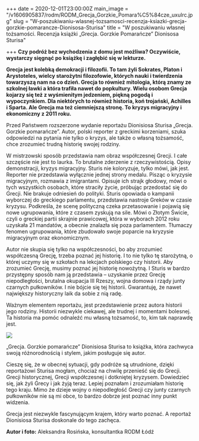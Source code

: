+++
date = 2020-12-01T23:00:00Z
main_image = "/v1606905837/rodm/RODM_Grecja_Gorzkie_Pomara%C5%84cze_uxulrc.jpg"
slug = "W-poszukiwaniu-wlasnej-tozsamosci-recenzja-ksiazki-grecja-gorzkie-pomarancze-Dionisosa-Sturisa"
title = "W poszukiwaniu własnej tożsamości. Recenzja książki „Grecja. Gorzkie Pomarańcze” Dionisosa Sturisa"

+++
**Czy podróż bez wychodzenia z domu jest możliwa? Oczywiście, wystarczy sięgnąć po książkę i zagłębić się w lekturze.**

**Grecja jest kolebką demokracji i filozofii. To tam żyli Sokrates, Platon i Arystoteles, wielcy starożytni filozofowie, których nauki i twierdzenia towarzyszą nam na co dzień. Grecja to również mitologia, którą znamy ze szkolnej ławki a która trafiła nawet do popkultury. Wielu osobom Grecja kojarzy się też z wyśmienitym jedzeniem, piękną pogodą i wypoczynkiem. Dla niektórych to również historia, koń trojański, Achilles i Sparta. Ale Grecja ma też ciemniejszą stronę. To kryzys migracyjny i ekonomiczny z 2011 roku.**

Przed Państwem rozszerzone wydanie reportażu Dionisiosa Sturisa „Grecja. Gorzkie pomarańcze”. Autor, polski reporter z greckimi korzeniami, szuka odpowiedzi na pytania nie tylko o kryzys, ale także o własną tożsamość, chce zrozumieć trudną historię swojej rodziny.

W mistrzowski sposób przedstawia nam obraz współczesnej Grecji. I całe szczęście nie jest to laurka. To brutalne zderzenie z rzeczywistością. Opisy demonstracji, kryzys migracyjny. Sturis nie koloryzuje, tylko mówi, jak jest. Reporter nie przedstawia wyłącznie jednej strony medalu. Pisząc o kryzysie migracyjnym, rozmawia z imigrantami. Opisuje ich strajk głodowy, mówi o tych wszystkich osobach, które straciły życie, próbując przedostać się do Grecji. Nie brakuje odniesień do polityki. Sturis opowiada o kampanii wyborczej do greckiego parlamentu, przedstawia nastroje Greków w czasie kryzysu. Podkreśla, że scenę polityczną czeka przetasowanie i pojawią się nowe ugrupowania, które z czasem zyskują na sile. Mówi o Złotym Świcie, czyli o greckiej partii skrajnie prawicowej, która w wyborach 2012 roku uzyskała 21 mandatów, a obecnie znalazła się poza parlamentem. Tłumaczy fenomen ugrupowania, które zbudowało swoje poparcie na kryzysie migracyjnym oraz ekonomicznym.

Autor nie skupia się tylko na współczesności, bo aby zrozumieć współczesną Grecję, trzeba poznać jej historię. I to nie tylko tę starożytną, o której uczymy się w szkołach na lekcjach polskiego czy historii. Aby zrozumieć Grecję, musimy poznać jej historię nowożytną. I Sturis w bardzo przystępny sposób nam ją przedstawia – uzyskanie przez Grecję niepodległości, brutalna okupacja III Rzeszy, wojna domowa i rządy junty czarnych pułkowników. I nie bójcie się tej historii. Gwarantuję, że nawet największy historyczny laik da sobie z nią radę.

Ważnym elementem reportażu, jest przedstawienie przez autora historii jego rodziny. Historii niezwykle ciekawej, ale trudnej i momentami bolesnej. Ta historia ma pomóc odnaleźć mu własną tożsamość, to, kim tak naprawdę jest.

![](https://res.cloudinary.com/inspro/image/upload/v1606906442/rodm/RODM_Grecja_Gorzkie_ffbrka.jpg)

„Grecja. Gorzkie pomarańcze” Dionisiosa Sturisa to książka, która zachwyca swoją różnorodnością i stylem, jakim posługuje się autor.

Cieszę się, że w obecnej sytuacji, gdy podróże są utrudnione, dzięki reportażowi Sturisa mogłam, chociaż na chwilę przenieść się do Grecji. Grecji historycznej, Grecji współczesnej i dotkniętej kryzysem. Dowiedzieć się, jak żyli Grecy i jak żyją teraz. Lepiej poznałam i zrozumiałam historię tego kraju. Mimo że dzieje wojny o niepodległość Grecji czy junty czarnych pułkowników nie są mi obce, to bardzo dobrze jest poznać inny punkt widzenia.

Grecja jest niezwykle fascynującym krajem, który warto poznać. A reportaż Dionisiosa Sturisa doskonale do tego zachęca.

**Autor i foto:** Aleksandra Rosińska, konsultantka RODM Łódź